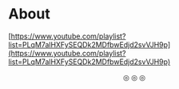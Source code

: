 # About
[https://www.youtube.com/playlist?list=PLqM7alHXFySEQDk2MDfbwEdjd2svVJH9p](https://www.youtube.com/playlist?list=PLqM7alHXFySEQDk2MDfbwEdjd2svVJH9p)

<p align="center">
&#9678; &#9678; &#9678;
</p>
